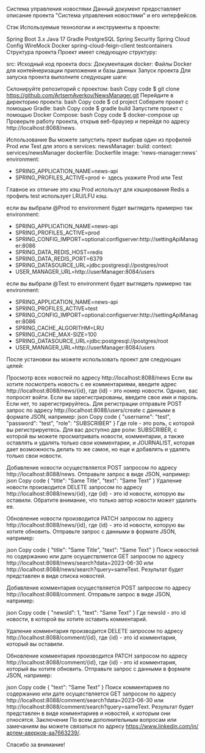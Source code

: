 Система управления новостями
Данный документ предоставляет описание проекта "Система управления новостями" и его интерфейсов.

Стэк
Используемые технологии и инструменты в проекте:

Spring Boot 3.x
Java 17
Gradle
PostgreSQL
Spring Security
Spring Cloud Config
WireMock
Docker
spring-cloud-feign-client
testcontainers
Структура проекта
Проект имеет следующую структуру:

src: Исходный код проекта
docs: Документация
docker: Файлы Docker для контейнеризации приложения и базы данных
Запуск проекта
Для запуска проекта выполните следующие шаги:

Склонируйте репозиторий с проектом:
bash
Copy code
$ git clone https://github.com/ArtsemAverkov/NewsManager.git
Перейдите в директорию проекта:
bash
Copy code
$ cd project
Соберите проект с помощью Gradle:
bash
Copy code
$ gradle build
Запустите проект с помощью Docker Compose:
bash
Copy code
$ docker-compose up
Проверьте работу проекта, открыв веб-браузер и перейдя по адресу http://localhost:8088/news.


Использование
Вы можете запустить прект выбрав один из профилей Prod или Test 
для этого в 
services:
newsManager:
build:
context: services/newsManager
dockerfile: Dockerfile
image: 'news-manager:news'
environment:
- SPRING_APPLICATION_NAME=news-api
- SPRING_PROFILES_ACTIVE=prod <- здесь укажите Prod или Test

Главное их отличие это кэш Prod использут для кэширования Redis
а профиль test использует LRU/LFU кэш.

если вы выбрали @Prod то environment будет выглядеть примерно так
environment:
- SPRING_APPLICATION_NAME=news-api
- SPRING_PROFILES_ACTIVE=prod
- SPRING_CONFIG_IMPORT=optional:configserver:http://settingApiManager:8086
- SPRING_DATA_REDIS_HOST=redis
- SPRING_DATA_REDIS_PORT=6379
- SPRING_DATASOURCE_URL=jdbc:postgresql://postgres/root
- USER_MANAGER_URL=http://userManager:8084/users

если вы выбрали @Test то environment будет выглядеть примерно так
environment:
- SPRING_APPLICATION_NAME=news-api
- SPRING_PROFILES_ACTIVE=test
- SPRING_CONFIG_IMPORT=optional:configserver:http://settingApiManager:8086
- SPRING_CACHE_ALGORITHM=LRU
- SPRING_CACHE_MAX-SIZE=100
- SPRING_DATASOURCE_URL=jdbc:postgresql://postgres/root
- USER_MANAGER_URL=http://userManager:8084/users

После установки вы можете использовать проект для следующих целей:

Просмотр всех новостей по адресу http://localhost:8088/news
Если вы хотите посмотреть новость с ее комментариями, введите адрес http://localhost:8088/news/{id}, где {id} - это номер новости. Однако, вас попросят войти. Если вы зарегистрированы, введите свое имя и пароль. Если нет, то зарегистрируйтесь. Для регистрации отправьте POST запрос по адресу http://localhost:8088/users/create с данными в формате JSON, например:
json
Copy code
{
"username": "test",
"password": "test",
"role": "SUBSCRIBER"
}
Где role - это роль, с которой вы регистрируетесь. Для вас доступно две роли: SUBSCRIBER, с которой вы можете просматривать новости, комментарии, а также оставлять и удалять только свои комментарии, и JOURNALIST, которая дает возможность делать то же самое, но еще и добавлять и удалять только свои новости.

Добавление новости осуществляется POST запросом по адресу http://localhost:8088/news. Отправьте запрос в виде JSON, например:
json
Copy code
{
"title": "Same Title",
"text": "Same Text"
}
Удаление новости производится DELETE запросом по адресу http://localhost:8088/news/{id}, где {id} - это id новости, которую вы оставили. Обратите внимание, что только автор новости может удалить ее.

Обновление новости производится PATCH запросом по адресу http://localhost:8088/news/{id}, где {id} - это id новости, которую вы хотите обновить. Отправьте запрос с данными в формате JSON, например:

json
Copy code
{
"title": "Same Title",
"text": "Same Text"
}
Поиск новостей по содержанию или дате осуществляется GET запросом по адресу http://localhost:8088/news/search?data=2023-06-30 или http://localhost:8088/news/search?query=sameText. Результат будет представлен в виде списка новостей.

Добавление комментария осуществляется POST запросом по адресу http://localhost:8088/comment. Отправьте запрос в виде JSON, например:

json
Copy code
{
"newsId": 1,
"text": "Same Text"
}
Где newsId - это id новости, в которой вы хотите оставить комментарий.

Удаление комментария производится DELETE запросом по адресу http://localhost:8088/comment/{id}, где {id} - это id комментария, который вы оставили.

Обновление комментария производится PATCH запросом по адресу http://localhost:8088/comment/{id}, где {id} - это id комментария, который вы хотите обновить. Отправьте запрос с данными в формате JSON, например:

json
Copy code
{
"text": "Same Text"
}
Поиск комментариев по содержанию или дате осуществляется GET запросом по адресу http://localhost:8088/comment/search?data=2023-06-30 или http://localhost:8088/comment/search?query=sameText. Результат будет представлен в виде комментариев и новостей, к которым они относятся.
Заключение
По всем дополнительным вопросам или замечаниям вы можете связаться по адресу https://www.linkedin.com/in/артем-аверков-aa7663239/.

Спасибо за внимание!